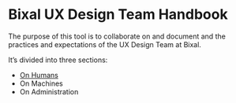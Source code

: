 # Bixal UX Design Team Handbook
The purpose of this tool is to collaborate on and document and the practices and expectations of the UX Design Team at Bixal.

It’s divided into three sections:
- [On Humans](https://github.com/pglevy/bixal-uxd-team-handbook/blob/master/humans.md)
- On Machines
- On Administration